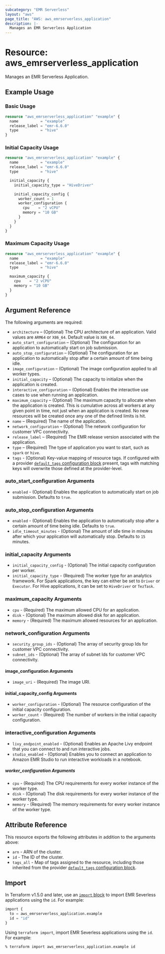 ```yaml
---
subcategory: "EMR Serverless"
layout: "aws"
page_title: "AWS: aws_emrserverless_application"
description: |-
  Manages an EMR Serverless Application
---
```


# Resource: aws_emrserverless_application

Manages an EMR Serverless Application.

## Example Usage

### Basic Usage

```terraform
resource "aws_emrserverless_application" "example" {
  name          = "example"
  release_label = "emr-6.6.0"
  type          = "hive"
}
```

### Initial Capacity Usage

```terraform
resource "aws_emrserverless_application" "example" {
  name          = "example"
  release_label = "emr-6.6.0"
  type          = "hive"

  initial_capacity {
    initial_capacity_type = "HiveDriver"

    initial_capacity_config {
      worker_count = 1
      worker_configuration {
        cpu    = "2 vCPU"
        memory = "10 GB"
      }
    }
  }
}
```

### Maximum Capacity Usage

```terraform
resource "aws_emrserverless_application" "example" {
  name          = "example"
  release_label = "emr-6.6.0"
  type          = "hive"

  maximum_capacity {
    cpu    = "2 vCPU"
    memory = "10 GB"
  }
}
```

## Argument Reference

The following arguments are required:

* `architecture` – (Optional) The CPU architecture of an application. Valid values are `ARM64` or `X86_64`. Default value is `X86_64`.
* `auto_start_configuration` – (Optional) The configuration for an application to automatically start on job submission.
* `auto_stop_configuration` – (Optional) The configuration for an application to automatically stop after a certain amount of time being idle.
* `image_configuration` – (Optional) The image configuration applied to all worker types.
* `initial_capacity` – (Optional) The capacity to initialize when the application is created.
* `interactive_configuration` – (Optional) Enables the interactive use cases to use when running an application.
* `maximum_capacity` – (Optional) The maximum capacity to allocate when the application is created. This is cumulative across all workers at any given point in time, not just when an application is created. No new resources will be created once any one of the defined limits is hit.
* `name` – (Required) The name of the application.
* `network_configuration` – (Optional) The network configuration for customer VPC connectivity.
* `release_label` – (Required) The EMR release version associated with the application.
* `type` – (Required) The type of application you want to start, such as `spark` or `hive`.
* `tags` - (Optional) Key-value mapping of resource tags. If configured with a provider [`default_tags` configuration block](https://registry.terraform.io/providers/hashicorp/aws/latest/docs#default_tags-configuration-block) present, tags with matching keys will overwrite those defined at the provider-level.

### auto_start_configuration Arguments

* `enabled` - (Optional) Enables the application to automatically start on job submission. Defaults to `true`.

### auto_stop_configuration Arguments

* `enabled` - (Optional) Enables the application to automatically stop after a certain amount of time being idle. Defaults to `true`.
* `idle_timeout_minutes` - (Optional) The amount of idle time in minutes after which your application will automatically stop. Defaults to `15` minutes.

### initial_capacity Arguments

* `initial_capacity_config` - (Optional) The initial capacity configuration per worker.
* `initial_capacity_type` - (Required) The worker type for an analytics framework. For Spark applications, the key can either be set to `Driver` or `Executor`. For Hive applications, it can be set to `HiveDriver` or `TezTask`.

### maximum_capacity Arguments

* `cpu` - (Required) The maximum allowed CPU for an application.
* `disk` - (Optional) The maximum allowed disk for an application.
* `memory` - (Required) The maximum allowed resources for an application.

### network_configuration Arguments

* `security_group_ids` - (Optional) The array of security group Ids for customer VPC connectivity.
* `subnet_ids` - (Optional) The array of subnet Ids for customer VPC connectivity.

#### image_configuration Arguments

* `image_uri` - (Required) The image URI.

#### initial_capacity_config Arguments

* `worker_configuration` - (Optional) The resource configuration of the initial capacity configuration.
* `worker_count` - (Required) The number of workers in the initial capacity configuration.

### interactive_configuration Arguments

* `livy_endpoint_enabled` - (Optional) Enables an Apache Livy endpoint that you can connect to and run interactive jobs.
* `studio_enabled` - (Optional) Enables you to connect an application to Amazon EMR Studio to run interactive workloads in a notebook.

##### worker_configuration Arguments

* `cpu` - (Required) The CPU requirements for every worker instance of the worker type.
* `disk` - (Optional) The disk requirements for every worker instance of the worker type.
* `memory` - (Required) The memory requirements for every worker instance of the worker type.

## Attribute Reference

This resource exports the following attributes in addition to the arguments above:

* `arn` - ARN of the cluster.
* `id` - The ID of the cluster.
* `tags_all` - Map of tags assigned to the resource, including those inherited from the provider [`default_tags` configuration block](https://registry.terraform.io/providers/hashicorp/aws/latest/docs#default_tags-configuration-block).

## Import

In Terraform v1.5.0 and later, use an [`import` block](https://developer.hashicorp.com/terraform/language/import) to import EMR Severless applications using the `id`. For example:

```terraform
import {
  to = aws_emrserverless_application.example
  id = "id"
}
```

Using `terraform import`, import EMR Severless applications using the `id`. For example:

```console
% terraform import aws_emrserverless_application.example id
```
